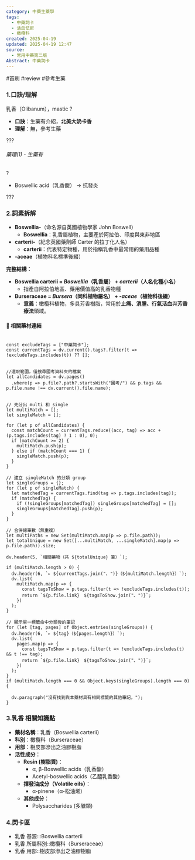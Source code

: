 ```yaml
---
category: 中藥生藥學
tags:
  - 中藥詞卡
  - 活血怯瘀
  - 橄欖科
created: 2025-04-19
updated: 2025-04-19 12:47
source:
  - 常用中藥第二版
Abstract: 中藥詞卡
---
```


#首刷 #review
#參考生藥 
### 1.口訣/理解
乳香（Olibanum），mastic
?
- **口訣**：生藥有介紹，**北美大奶卡香**
- **理解**：無，參考生藥
> 
	

???

###### 藥理(1) - 生藥有
?
- Boswellic acid（乳香酸） → 抗發炎

???




### 2.詞素拆解
- **Boswellia-**（命名源自英國植物學家 John Boswell）  
  - **Boswellia**：乳香屬植物，主要產於阿拉伯、印度與東非地區  
- **carterii-**（紀念英國藥劑師 Carter 的拉丁化人名）  
  - **carterii**：代表特定物種，用於指稱乳香中最常用的藥用品種  
- **-aceae**（植物科名標準後綴）  

**完整結構：**  
- **Boswellia carterii = *Boswellia*（乳香屬） + *carterii*（人名化種小名）**  
	- 指產自阿拉伯地區、藥用價值高的乳香物種  
- **Burseraceae = *Bursera*（同科植物屬名） + *-aceae*（植物科後綴）**  
	- **意義**：橄欖科植物，多具芳香樹脂，常用於**止痛、消腫、行氣活血**與**芳香療法**領域。



#### 📌 相關藥材連結

```dataviewjs

const excludeTags = ["中藥詞卡"];
const currentTags = dv.current().tags?.filter(t => !excludeTags.includes(t)) ?? [];


//選取範圍，僅搜尋國考資料夾的檔案
let allCandidates = dv.pages()
  .where(p => p.file?.path?.startsWith("國考/") && p.tags && p.file.name !== dv.current().file.name);


// 先分出 multi 和 single
let multiMatch = [];
let singleMatch = [];

for (let p of allCandidates) {
  const matchCount = currentTags.reduce((acc, tag) => acc + (p.tags.includes(tag) ? 1 : 0), 0);
  if (matchCount >= 2) {
    multiMatch.push(p);
  } else if (matchCount === 1) {
    singleMatch.push(p);
  }
}

// 建立 singleMatch 的分類 group
let singleGroups = {};
for (let p of singleMatch) {
  let matchedTag = currentTags.find(tag => p.tags.includes(tag));
  if (matchedTag) {
    if (!singleGroups[matchedTag]) singleGroups[matchedTag] = [];
    singleGroups[matchedTag].push(p);
  }
}

// 合併總筆數（無重複）
let multiPaths = new Set(multiMatch.map(p => p.file.path));
let totalUnique = new Set([...multiMatch, ...singleMatch].map(p => p.file.path)).size;

dv.header(5, `相關藥物（共 ${totalUnique} 筆）`);

if (multiMatch.length > 0) {
  dv.header(6, `▸ ${currentTags.join("、")}（${multiMatch.length}）`);
  dv.list(
    multiMatch.map(p => {
      const tagsToShow = p.tags.filter(t => !excludeTags.includes(t));
      return `${p.file.link}　${tagsToShow.join("、")}`;
    })
  );
}

// 顯示單一標籤命中分類後的筆記
for (let [tag, pages] of Object.entries(singleGroups)) {
  dv.header(6, `▸ ${tag}（${pages.length}）`);
  dv.list(
    pages.map(p => {
      const tagsToShow = p.tags.filter(t => !excludeTags.includes(t) && t !== tag);
      return `${p.file.link}　${tagsToShow.join("、")}`;
    })
  );
}
if (multiMatch.length === 0 && Object.keys(singleGroups).length === 0) {

  dv.paragraph("沒有找到與本藥材具有相同標籤的其他筆記。");
}
````

### 3.乳香 相關知識點
- **藥材名稱**：乳香（Boswellia carterii）  
- **科別**：橄欖科（Burseraceae）  
- **用部**：樹皮部滲出之油膠樹脂
- **活性成分**：  
  - **Resin (樹脂質)**：  
    - α, β-Boswellic acids（乳香酸）  
    - Acetyl-boswellic acids（乙醯乳香酸）  
  - **揮發油成分（Volatile oils）**：  
    - α-pinene（α-松油烯）  
  - **其他成分**：  
    - Polysaccharides (多醣類)



### 4.閃卡區

- 乳香 基源:::Boswellia carterii
- 乳香 所屬科別::橄欖科（Burseraceae）
- 乳香 用部::樹皮部滲出之油膠樹脂



